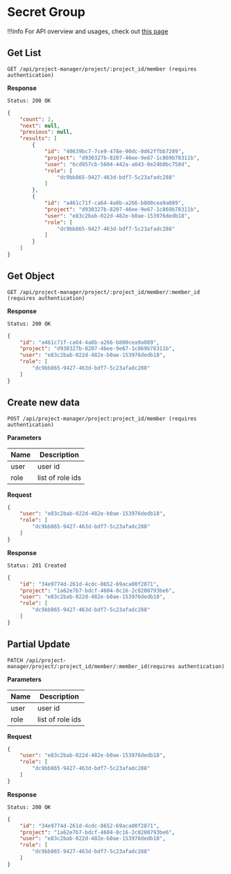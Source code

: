 # Secret Group

!!!info
    For API overview and usages, check out [this page](0-overview.md)

## Get List

```
GET /api/project-manager/project/:project_id/member (requires authentication)
```

**Response**
```
Status: 200 OK
```
```json
{
    "count": 2,
    "next": null,
    "previous": null,
    "results": [
        {
            "id": "40639bc7-7ce9-478e-90dc-0d62ffbb7289",
            "project": "d930327b-8207-46ee-9e67-1c869b78311b",
            "user": "6cd957cb-5604-442a-a843-0e24b0bc758d",
            "role": [
                "dc9bb865-9427-463d-bdf7-5c23afadc288"
            ]
        },
        {
            "id": "a461c71f-ca64-4a8b-a266-b800cea9a089",
            "project": "d930327b-8207-46ee-9e67-1c869b78311b",
            "user": "e83c2bab-022d-482e-b0ae-153976dedb18",
            "role": [
                "dc9bb865-9427-463d-bdf7-5c23afadc288"
            ]
        }
    ]
}
```

## Get Object

```
GET /api/project-manager/project/:project_id/member/:member_id (requires authentication)
```

**Response**
```
Status: 200 OK
```
```json
{
    "id": "a461c71f-ca64-4a8b-a266-b800cea9a089",
    "project": "d930327b-8207-46ee-9e67-1c869b78311b",
    "user": "e83c2bab-022d-482e-b0ae-153976dedb18",
    "role": [
        "dc9bb865-9427-463d-bdf7-5c23afadc288"
    ]
}
```


## Create new data

```
POST /api/project-manager/project:project_id/member (requires authentication)
```

**Parameters**

Name     | Description
---------|-------------------------------------
user | user id
role | list of role ids

**Request**
```json
{
    "user": "e83c2bab-022d-482e-b0ae-153976dedb18",
    "role": [
        "dc9bb865-9427-463d-bdf7-5c23afadc288"
    ]
}
```

**Response**
```
Status: 201 Created
```
```json
{
    "id": "34e9774d-261d-4cdc-8652-69aca00f2871",
    "project": "1a62e7b7-bdcf-4604-8c16-2c8200793be6",
    "user": "e83c2bab-022d-482e-b0ae-153976dedb18",
    "role": [
        "dc9bb865-9427-463d-bdf7-5c23afadc288"
    ]
}
```


## Partial Update

```
PATCH /api/project-manager/project/:project_id/member/:member_id(requires authentication)
```

**Parameters**

Name     | Description
---------|-------------------------------------
user | user id
role | list of role ids

**Request**
```json
{
    "user": "e83c2bab-022d-482e-b0ae-153976dedb18",
    "role": [
        "dc9bb865-9427-463d-bdf7-5c23afadc288"
    ]
}
```

**Response**
```
Status: 200 OK
```
```json
{
    "id": "34e9774d-261d-4cdc-8652-69aca00f2871",
    "project": "1a62e7b7-bdcf-4604-8c16-2c8200793be6",
    "user": "e83c2bab-022d-482e-b0ae-153976dedb18",
    "role": [
        "dc9bb865-9427-463d-bdf7-5c23afadc288"
    ]
}
```

